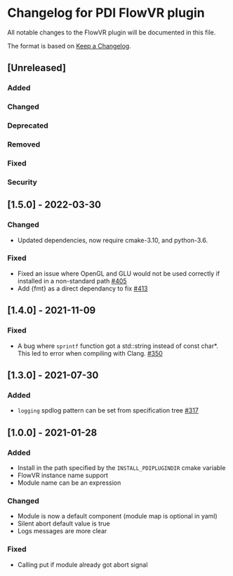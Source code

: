# Changelog for PDI FlowVR plugin
All notable changes to the FlowVR plugin will be documented in this file.

The format is based on [Keep a Changelog](https://keepachangelog.com/en/1.0.0/).


## [Unreleased]

### Added

### Changed

### Deprecated

### Removed

### Fixed

### Security


## [1.5.0] - 2022-03-30

### Changed
* Updated dependencies, now require cmake-3.10, and python-3.6.

### Fixed
* Fixed an issue where OpenGL and GLU would not be used correctly if installed
  in a non-standard path
  [#405](https://gitlab.maisondelasimulation.fr/pdidev/pdi/-/issues/405)
* Add {fmt} as a direct dependancy to fix
  [#413](https://gitlab.maisondelasimulation.fr/pdidev/pdi/-/issues/413)


## [1.4.0] - 2021-11-09

### Fixed
* A bug where `sprintf` function got a std::string instead of const char*.
  This led to error when compiling with Clang.
  [#350](https://gitlab.maisondelasimulation.fr/pdidev/pdi/-/issues/350)


## [1.3.0] - 2021-07-30

### Added
* `logging` spdlog pattern can be set from specification tree
  [#317](https://gitlab.maisondelasimulation.fr/pdidev/pdi/-/issues/317)


## [1.0.0] - 2021-01-28

### Added
* Install in the path specified by the `INSTALL_PDIPLUGINDIR` cmake variable
* FlowVR instance name support
* Module name can be an expression

### Changed
* Module is now a default component (module map is optional in yaml)
* Silent abort default value is true
* Logs messages are more clear

### Fixed
* Calling put if module already got abort signal
